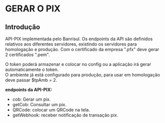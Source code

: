 # GERAR O PIX

## Introdução

API-PIX implementada pelo Banrisul. Os endpoints da API são definidos relativos aos diferentes servidores, existindo os servidores para homologação e produção. Com o certificado da empresa ".pfx" deve gerar 2 certificados ".pem".<br>

O token poderá armazenar e colocar no config ou a aplicação irá gerar automaticamente o token.<br>
O ambiente já está configurado para produção, para usar em homologação deve passar $tpAmb = 2.

**endpoints da API-PIX:**

- cob: Gerar um pix.
- getCob: Consultar um pix.
- QRCode: colocar um QRCode na tela.
- getWebhook: receber notificação de transação pix.
